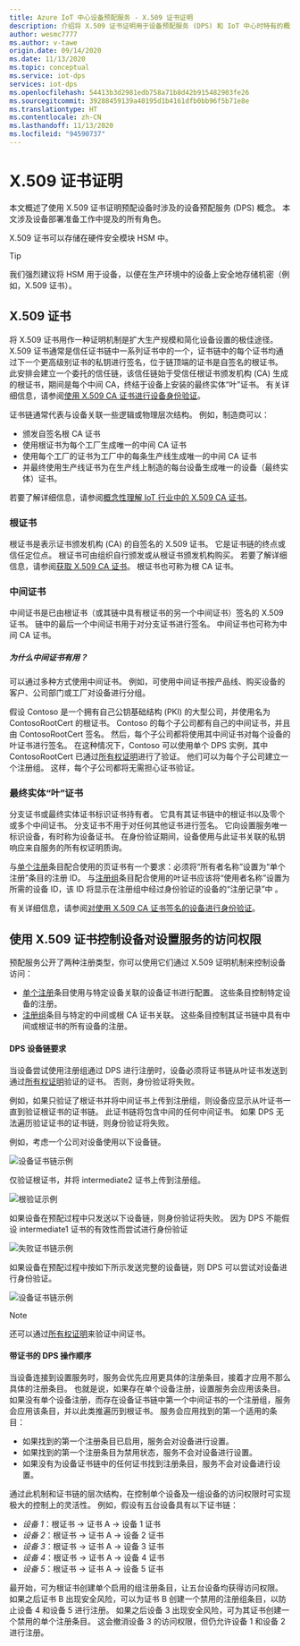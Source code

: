 ```yaml
---
title: Azure IoT 中心设备预配服务 - X.509 证书证明
description: 介绍将 X.509 证书证明用于设备预配服务 (DPS) 和 IoT 中心时特有的概念
author: wesmc7777
ms.author: v-tawe
origin.date: 09/14/2020
ms.date: 11/13/2020
ms.topic: conceptual
ms.service: iot-dps
services: iot-dps
ms.openlocfilehash: 54413b3d2981edb758a71b8d42b915482903fe26
ms.sourcegitcommit: 39288459139a40195d1b4161dfb0bb96f5b71e8e
ms.translationtype: HT
ms.contentlocale: zh-CN
ms.lasthandoff: 11/13/2020
ms.locfileid: "94590737"
---
```

# <a name="x509-certificate-attestation"></a>X.509 证书证明

本文概述了使用 X.509 证书证明预配设备时涉及的设备预配服务 (DPS) 概念。 本文涉及设备部署准备工作中提及的所有角色。

X.509 证书可以存储在硬件安全模块 HSM 中。

> [!TIP]
> 我们强烈建议将 HSM 用于设备，以便在生产环境中的设备上安全地存储机密（例如，X.509 证书）。


## <a name="x509-certificates"></a>X.509 证书

将 X.509 证书用作一种证明机制是扩大生产规模和简化设备设置的极佳途径。 X.509 证书通常是信任证书链中一系列证书中的一个，证书链中的每个证书均通过下一个更高级别证书的私钥进行签名，位于链顶端的证书是自签名的根证书。 此安排会建立一个委托的信任链，该信任链始于受信任根证书颁发机构 (CA) 生成的根证书，期间是每个中间 CA，终结于设备上安装的最终实体“叶”证书。 有关详细信息，请参阅[使用 X.509 CA 证书进行设备身份验证](/iot-hub/iot-hub-x509ca-overview)。 

证书链通常代表与设备关联一些逻辑或物理层次结构。 例如，制造商可以：
- 颁发自签名根 CA 证书
- 使用根证书为每个工厂生成唯一的中间 CA 证书
- 使用每个工厂的证书为工厂中的每条生产线生成唯一的中间 CA 证书
- 并最终使用生产线证书为在生产线上制造的每台设备生成唯一的设备（最终实体）证书。 

若要了解详细信息，请参阅[概念性理解 IoT 行业中的 X.509 CA 证书](/iot-hub/iot-hub-x509ca-concept)。 

### <a name="root-certificate"></a>根证书

根证书是表示证书颁发机构 (CA) 的自签名的 X.509 证书。 它是证书链的终点或信任定位点。 根证书可由组织自行颁发或从根证书颁发机构购买。 若要了解详细信息，请参阅[获取 X.509 CA 证书](/iot-hub/iot-hub-security-x509-get-started#get-x509-ca-certificates)。 根证书也可称为根 CA 证书。

### <a name="intermediate-certificate"></a>中间证书

中间证书是已由根证书（或其链中具有根证书的另一个中间证书）签名的 X.509 证书。 链中的最后一个中间证书用于对分支证书进行签名。 中间证书也可称为中间 CA 证书。

##### <a name="why-are-intermediate-certs-useful"></a>为什么中间证书有用？
可以通过多种方式使用中间证书。 例如，可使用中间证书按产品线、购买设备的客户、公司部门或工厂对设备进行分组。 

假设 Contoso 是一个拥有自己公钥基础结构 (PKI) 的大型公司，并使用名为 ContosoRootCert 的根证书。 Contoso 的每个子公司都有自己的中间证书，并且由 ContosoRootCert 签名。 然后，每个子公司都将使用其中间证书对每个设备的叶证书进行签名。 在这种情况下，Contoso 可以使用单个 DPS 实例，其中 ContosoRootCert 已通过[所有权证明](./how-to-verify-certificates.md)进行了验证。 他们可以为每个子公司建立一个注册组。 这样，每个子公司都将无需担心证书验证。


### <a name="end-entity-leaf-certificate"></a>最终实体“叶”证书

分支证书或最终实体证书标识证书持有者。 它具有其证书链中的根证书以及零个或多个中间证书。 分支证书不用于对任何其他证书进行签名。 它向设置服务唯一标识设备，有时称为设备证书。 在身份验证期间，设备使用与此证书关联的私钥响应来自服务的所有权证明质询。

与[单个注册](./concepts-service.md#individual-enrollment)条目配合使用的页证书有一个要求：必须将“所有者名称”设置为“单个注册”条目的注册 ID。 与[注册组](./concepts-service.md#enrollment-group)条目配合使用的叶证书应该将“使用者名称”设置为所需的设备 ID，该 ID 将显示在注册组中经过身份验证的设备的“注册记录”中 。

有关详细信息，请参阅[对使用 X.509 CA 证书签名的设备进行身份验证](/iot-hub/iot-hub-x509ca-overview#authenticating-devices-signed-with-x509-ca-certificates)。

## <a name="controlling-device-access-to-the-provisioning-service-with-x509-certificates"></a>使用 X.509 证书控制设备对设置服务的访问权限

预配服务公开了两种注册类型，你可以使用它们通过 X.509 证明机制来控制设备访问：  

- [单个注册](./concepts-service.md#individual-enrollment)条目使用与特定设备关联的设备证书进行配置。 这些条目控制特定设备的注册。
- [注册组](./concepts-service.md#enrollment-group)条目与特定的中间或根 CA 证书关联。 这些条目控制其证书链中具有中间或根证书的所有设备的注册。 

#### <a name="dps-device-chain-requirements"></a>DPS 设备链要求

当设备尝试使用注册组通过 DPS 进行注册时，设备必须将证书链从叶证书发送到通过[所有权证明](how-to-verify-certificates.md)验证的证书。 否则，身份验证将失败。

例如，如果只验证了根证书并将中间证书上传到注册组，则设备应显示从叶证书一直到验证根证书的证书链。 此证书链将包含中间的任何中间证书。 如果 DPS 无法遍历验证证书的证书链，则身份验证将失败。

例如，考虑一个公司对设备使用以下设备链。

![设备证书链示例](./media/concepts-x509-attestation/example-device-cert-chain.png) 

仅验证根证书，并将 intermediate2 证书上传到注册组。

![根验证示例](./media/concepts-x509-attestation/example-root-verified.png) 

如果设备在预配过程中只发送以下设备链，则身份验证将失败。 因为 DPS 不能假设 intermediate1 证书的有效性而尝试进行身份验证

![失败证书链示例](./media/concepts-x509-attestation/example-fail-cert-chain.png) 

如果设备在预配过程中按如下所示发送完整的设备链，则 DPS 可以尝试对设备进行身份验证。

![设备证书链示例](./media/concepts-x509-attestation/example-device-cert-chain.png) 




> [!NOTE]
> 还可以通过[所有权证明](how-to-verify-certificates.md)来验证中间证书。


#### <a name="dps-order-of-operations-with-certificates"></a>带证书的 DPS 操作顺序
当设备连接到设置服务时，服务会优先应用更具体的注册条目，接着才应用不那么具体的注册条目。 也就是说，如果存在单个设备注册，设置服务会应用该条目。 如果没有单个设备注册，而存在设备证书链中第一个中间证书的一个注册组，服务会应用该条目，并以此类推遍历到根证书。 服务会应用找到的第一个适用的条目：

- 如果找到的第一个注册条目已启用，服务会对设备进行设置。
- 如果找到的第一个注册条目为禁用状态，服务不会对设备进行设置。  
- 如果没有为设备证书链中的任何证书找到注册条目，服务不会对设备进行设置。 

通过此机制和证书链的层次结构，在控制单个设备及一组设备的访问权限时可实现极大的控制上的灵活性。 例如，假设有五台设备具有以下证书链： 

- *设备 1*：根证书 -> 证书 A -> 设备 1 证书
- *设备 2*：根证书 -> 证书 A -> 设备 2 证书
- *设备 3*：根证书 -> 证书 A -> 设备 3 证书
- *设备 4*：根证书 -> 证书 A -> 设备 4 证书
- *设备 5*：根证书 -> 证书 A -> 设备 5 证书

最开始，可为根证书创建单个启用的组注册条目，让五台设备均获得访问权限。 如果之后证书 B 出现安全风险，可以为证书 B 创建一个禁用的注册组条目，以防止设备 4 和设备 5 进行注册。 如果之后设备 3 出现安全风险，可为其证书创建一个禁用的单个注册条目。 这会撤消设备 3 的访问权限，但仍允许设备 1 和设备 2 进行注册。